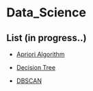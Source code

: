 # Data_Science

## List (in progress..)
- [Apriori Algorithm](https://github.com/vctr7/Data_Science/tree/master/apriori_algorithm)

- [Decision Tree](https://github.com/vctr7/Data_Science/tree/master/decision_tree)

- [DBSCAN](https://github.com/vctr7/Data_Science/new/master/DBSCAN)
